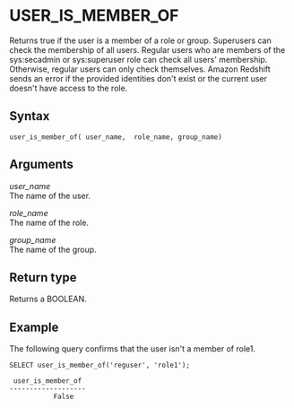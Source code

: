 # USER\_IS\_MEMBER\_OF<a name="r_USER_IS_MEMBER_OF"></a>

Returns true if the user is a member of a role or group\. Superusers can check the membership of all users\. Regular users who are members of the sys:secadmin or sys:superuser role can check all users' membership\. Otherwise, regular users can only check themselves\. Amazon Redshift sends an error if the provided identities don't exist or the current user doesn't have access to the role\.

## Syntax<a name="r_USER_IS_MEMBER_OF-synopsis"></a>

```
user_is_member_of( user_name,  role_name, group_name)
```

## Arguments<a name="r_USER_IS_MEMBER_OF-arguments"></a>

 *user\_name*   
The name of the user\.

 *role\_name*   
The name of the role\.

 *group\_name*   
The name of the group\.

## Return type<a name="r_USER_IS_MEMBER_OF-return-type"></a>

Returns a BOOLEAN\.

## Example<a name="r_USER_IS_MEMBER_OF-example"></a>

The following query confirms that the user isn't a member of role1\.

```
SELECT user_is_member_of('reguser', 'role1');

 user_is_member_of
-------------------
           False
```